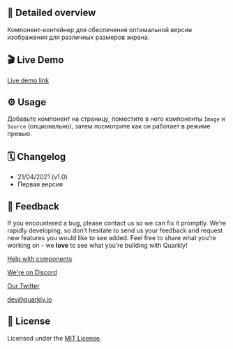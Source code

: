 ## 📖 Detailed overview

Компонент-контейнер для обеспечения оптимальной версии изображения для различных размеров экрана.

## 🎬 Live Demo

[Live demo link](https://quarkly-ui-components.netlify.app/picture/)

## ⚙️ Usage

Добавьте компонент на страницу, поместите в него компоненты `Image` и `Source` (опционально), затем посмотрите как он работает в режиме превью.

## 🗓 Changelog

-   21/04/2021 (v1.0)
-   Первая версия

## 📮 Feedback

If you encountered a bug, please contact us so we can fix it promptly. We’re rapidly developing, so don’t hesitate to send us your feedback and request new features you would like to see added. Feel free to share what you’re working on - we **love** to see what you’re building with Quarkly!

[Help with components](https://community.quarkly.io/c/requests/11)

[We're on Discord](https://discord.gg/f9KhSMGX)

[Our Twitter](https://twitter.com/quarklyapp)

[dev@quarkly.io](mailto:dev@quarkly.io)

## 📝 License

Licensed under the [MIT License](https://raw.githubusercontent.com/quarkly/community-kit/master/LICENSE).
